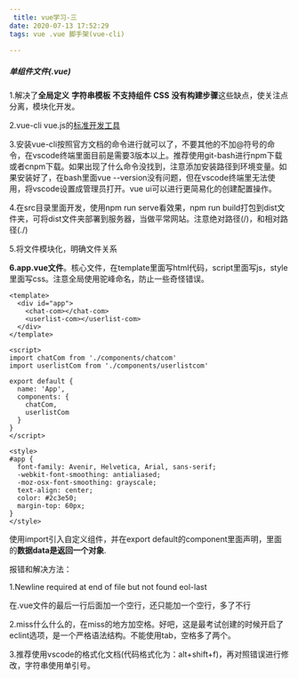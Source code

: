 ```yaml
---
 title: vue学习-三
date: 2020-07-13 17:52:29
tags: vue .vue 脚手架(vue-cli)

---
```


##### 单组件文件(.vue)

1.解决了**全局定义** **字符串模板** **不支持组件 CSS**  **没有构建步骤**这些缺点，使关注点分离，模块化开发。

2.vue-cli	vue.js的[标准开发工具](https://cli.vuejs.org/zh/guide/prototyping.html)

3.安装vue-cli按照官方文档的命令进行就可以了，不要其他的不加@符号的命令，在vscode终端里面目前是需要3版本以上。推荐使用git-bash进行npm下载或者cnpm下载。如果出现了什么命令没找到，注意添加安装路径到环境变量。如果安装好了，在bash里面vue --version没有问题，但在vscode终端里无法使用，将vscode设置成管理员打开。vue ui可以进行更简易化的创建配置操作。

4.在src目录里面开发，使用npm run serve看效果，npm run build打包到dist文件夹，可将dist文件夹部署到服务器，当做平常网站。注意绝对路径(/)，和相对路径(./)

5.将文件模块化，明确文件关系

**6.app.vue文件**。核心文件，在template里面写html代码，script里面写js，style里面写css。注意全局使用驼峰命名，防止一些奇怪错误。

```vue
<template>
  <div id="app">
    <chat-com></chat-com>
    <userlist-com></userlist-com>
  </div>
</template>

<script>
import chatCom from './components/chatcom'
import userlistCom from './components/userlistcom'

export default {
  name: 'App',
  components: {
    chatCom,
    userlistCom
  }
}
</script>

<style>
#app {
  font-family: Avenir, Helvetica, Arial, sans-serif;
  -webkit-font-smoothing: antialiased;
  -moz-osx-font-smoothing: grayscale;
  text-align: center;
  color: #2c3e50;
  margin-top: 60px;
}
</style>

```

使用import引入自定义组件，并在export default的component里面声明，里面的**数据data是返回一个对象**.





报错和解决方法：

1.Newline required at end of file but not found eol-last

在.vue文件的最后一行后面加一个空行，还只能加一个空行，多了不行

2.miss什么什么的，在miss的地方加空格。好吧，这是最考试创建的时候开启了eclint选项，是一个严格语法结构。不能使用tab，空格多了两个。

3.推荐使用vscode的格式化文档(代码格式化为：alt+shift+f)，再对照错误进行修改，字符串使用单引号。